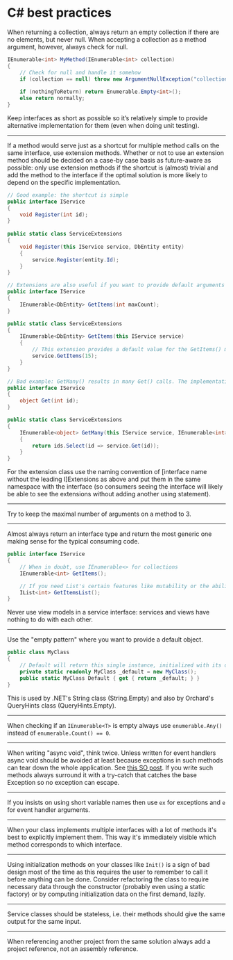 # C\# best practices

When returning a collection, always return an empty collection if there are no elements, but never null. When accepting a collection as a method argument, however, always check for null.

```csharp
IEnumerable<int> MyMethod(IEnumerable<int> collection)
{
    // Check for null and handle it somehow
    if (collection == null) throw new ArgumentNullException("collection");
 
    if (nothingToReturn) return Enumerable.Empty<int>();
    else return normally;
}
```

Keep interfaces as short as possible so it’s relatively simple to provide alternative implementation for them (even when doing unit testing).

----------

If a method would serve just as a shortcut for multiple method calls on the same interface, use extension methods. Whether or not to use an extension method should be decided on a case-by case basis as future-aware as possible: only use extension methods if the shortcut is (almost) trivial and add the method to the interface if the optimal solution is more likely to depend on the specific implementation.

```csharp
// Good example: the shortcut is simple
public interface IService
{
    void Register(int id);
}
 
public static class ServiceExtensions
{
    void Register(this IService service, DbEntity entity)
    {
        service.Register(entity.Id);
    }
}

// Extensions are also useful if you want to provide default arguments for methods and want to do it with overloads
public interface IService
{
    IEnumerable<DbEntity> GetItems(int maxCount);
}

public static class ServiceExtensions
{
    IEnumerable<DbEntity> GetItems(this IService service)
    {
        // This extension provides a default value for the GetItems() method call
        service.GetItems(15);
    }
}

// Bad example: GetMany() results in many Get() calls. The implementation of GetMany() is something that the implementation of IService is likely to decide on better.
public interface IService
{
    object Get(int id);
}

public static class ServiceExtensions
{
    IEnumerable<object> GetMany(this IService service, IEnumerable<int> ids)
    {
        return ids.Select(id => service.Get(id));
    }
}
```

For the extension class use the naming convention of [interface name without the leading I]Extensions as above and put them in the same namespace with the interface (so consumers seeing the interface will likely be able to see the extensions without adding another using statement).

----------

Try to keep the maximal number of arguments on a method to 3.

----------
Almost always return an interface type and return the most generic one making sense for the typical consuming code.

```csharp
public interface IService
{
    // When in doubt, use IEnumerable<> for collections
    IEnumerable<int> GetItems();

    // If you need List's certain features like mutability or the ability to access items by index commonly in the consuming code return an IList<>
    IList<int> GetItemsList();
}
```

Never use view models in a service interface: services and views have nothing to do with each other.

----------

Use the "empty pattern" where you want to provide a default object.

```csharp
public class MyClass
{
    // Default will return this single instance, initialized with its default constructor
    private static readonly MyClass _default = new MyClass();
    public static MyClass Default { get { return _default; } }
}
```

This is used by .NET's String class (String.Empty) and also by Orchard's QueryHints class (QueryHints.Empty).

----------

When checking if an `IEnumerable<T>` is empty always use `enumerable.Any()` instead of `enumerable.Count() == 0`.

----------

When writing "async void", think twice. Unless written for event handlers async void should be avoided at least because exceptions in such methods can tear down the whole application. See [this SO post](http://stackoverflow.com/a/12144426/220230). If you write such methods always surround it with a try-catch that catches the base Exception so no exception can escape.

----------

If you insists on using short variable names then use `ex` for exceptions and `e` for event handler arguments.

----------

When your class implements multiple interfaces with a lot of methods it's best to explicitly implement them. This way it's immediately visible which method corresponds to which interface.

----------

Using initialization methods on your classes like `Init()` is a sign of bad design most of the time as this requires the user to remember to call it before anything can be done. Consider refactoring the class to require necessary data through the constructor (probably even using a static factory) or by computing initialization data on the first demand, lazily.

----------

Service classes should be stateless, i.e. their methods should give the same output for the same input.

----------

When referencing another project from the same solution always add a project reference, not an assembly reference.
